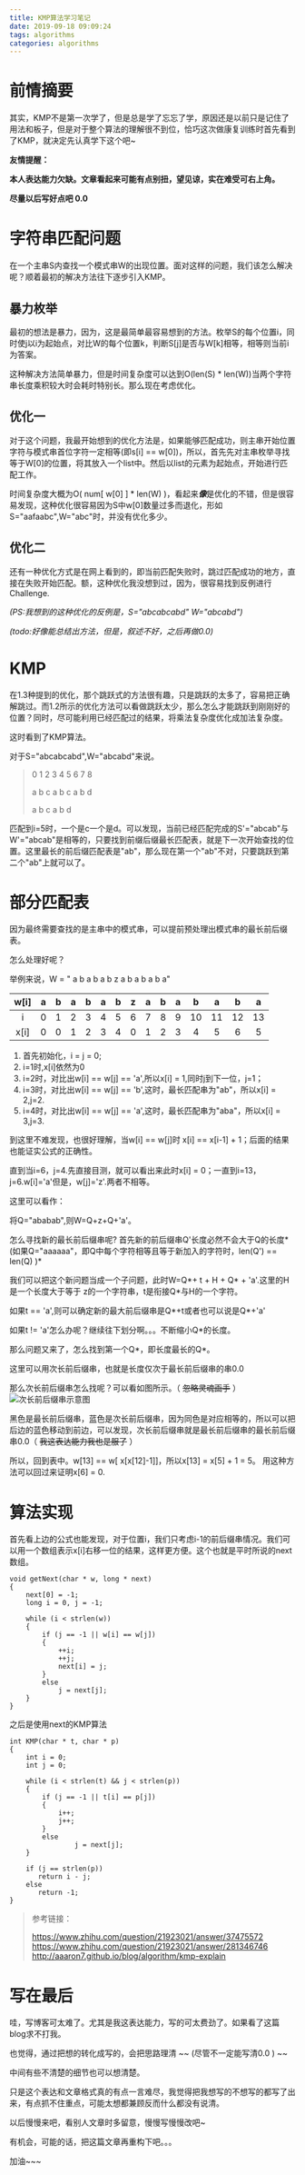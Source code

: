 ```yaml
---
title: KMP算法学习笔记
date: 2019-09-18 09:09:24
tags: algorithms	
categories: algorithms
---
```

# 前情摘要 #

其实，KMP不是第一次学了，但是总是学了忘忘了学，原因还是以前只是记住了用法和板子，但是对于整个算法的理解很不到位，恰巧这次做康复训练时首先看到了KMP，就决定先认真学下这个吧~ 

**友情提醒：**

**本人表达能力欠缺。文章看起来可能有点别扭，望见谅，实在难受可右上角。**

**尽量以后写好点吧 0.0**

# 字符串匹配问题 #

在一个主串S内查找一个模式串W的出现位置。面对这样的问题，我们该怎么解决呢？顺着最初的解决方法往下逐步引入KMP。
##  暴力枚举 ##
最初的想法是暴力，因为，这是最简单最容易想到的方法。枚举S的每个位置i，同时使j以i为起始点，对比W的每个位置k，判断S[j]是否与W[k]相等，相等则当前i为答案。

这种解决方法简单暴力，但是时间复杂度可以达到O(len(S) * len(W))当两个字符串长度乘积较大时会耗时特别长。那么现在考虑优化。

##  优化一 ##
对于这个问题，我最开始想到的优化方法是，如果能够匹配成功，则主串开始位置字符与模式串首位字符一定相等(即s[i] == w[0])，所以，首先先对主串枚举寻找等于W[0]的位置，将其放入一个list中。然后以list的元素为起始点，开始进行匹配工作。

时间复杂度大概为O( num[ w[0] ] * len(W) )，看起来***像***是优化的不错，但是很容易发现，这种优化很容易因为S中w[0]数量过多而退化，形如S="aafaabc",W="abc"时，并没有优化多少。

<!--more-->

##  优化二 ##

还有一种优化方式是在网上看到的，即当前匹配失败时，跳过匹配成功的地方，直接在失败开始匹配。额，这种优化我没想到过，因为，很容易找到反例进行Challenge.

*(PS:我想到的这种优化的反例是，S="abcabcabd" W="abcabd")*

*(todo:好像能总结出方法，但是，叙述不好，之后再做0.0)*

#  KMP #
在1.3种提到的优化，那个跳跃式的方法很有趣，只是跳跃的太多了，容易把正确解跳过。而1.2所示的优化方法可以看做跳跃太少，那么怎么才能跳跃到刚刚好的位置？同时，尽可能利用已经匹配过的结果，将乘法复杂度优化成加法复杂度。

这时看到了KMP算法。

对于S="abcabcabd",W="abcabd"来说。
> 0 1 2 3 4 5 6 7 8
> 
> a b c a b c a b d
> 
> a b c a b d


匹配到i=5时，一个是c一个是d。可以发现，当前已经匹配完成的S'="abcab"与W'="abcab"是相等的，只要找到前缀后缀最长匹配表，就是下一次开始查找的位置。这里最长的前后缀匹配表是"ab"，那么现在第一个"ab"不对，只要跳跃到第二个"ab"上就可以了。

# 部分匹配表 #
因为最终需要查找的是主串中的模式串，可以提前预处理出模式串的最长前后缀表。

怎么处理好呢？

举例来说，W = " a b a b a b z a b a b a b a"

w[i] | a | b | a | b | a | b | z | a | b | a | b  | a  | b  | a 
:-:|:-:|:-:|:-:|:-:|:-:|:-:|:-:|:-:|:-:|:-:|:-:|:-:|:-:|:-:
i    | 0 | 1 | 2 | 3 | 4 | 5 | 6 | 7 | 8 | 9 | 10 | 11 | 12 | 13 
x[i] | 0 | 0 | 1 | 2 | 3 | 4 | 0 | 1 | 2 | 3 | 4 | 5 | 6 | 5 



1. 首先初始化，i = j = 0; 
2. i=1时,x[i]依然为0
3. i=2时，对比出w[i] == w[j] == 'a',所以x[i] = 1,同时j到下一位，j=1；
4. i=3时，对比出w[i] == w[j] == 'b',这时，最长匹配串为"ab"，所以x[i] = 2,j=2.
5. i=4时，对比出w[i] == w[j] == 'a',这时，最长匹配串为"aba"，所以x[i] = 3,j=3.

到这里不难发现，也很好理解，当w[i] == w[j]时 x[i] == x[i-1] + 1；后面的结果也能证实公式的正确性。

直到当i=6，j=4.先直接目测，就可以看出来此时x[i] = 0；一直到i=13，j=6.w[i]='a'但是，w[j]='z'.两者不相等。

这里可以看作：

将Q="ababab",则W=Q+z+Q+'a'。

怎么寻找新的最长前后缀串呢?
首先新的前后缀串Q'长度必然不会大于Q的长度*(如果Q="aaaaaa"，即Q中每个字符相等且等于新加入的字符时，len(Q') == len(Q) )*

我们可以把这个新问题当成一个子问题，此时W=Q\*+ t + H + Q\* + 'a'.这里的H是一个长度大于等于
z的一个字符串，t是衔接Q\*与H的一个字符。

如果t == 'a',则可以确定新的最大前后缀串是Q\*+t或者也可以说是Q\*+'a'

如果t != 'a'怎么办呢？继续往下划分啊。。。不断缩小Q\*的长度。

那么问题又来了，怎么找到第一个Q\*，即长度最长的Q\*。

这里可以用次长前后缀串，也就是长度仅次于最长前后缀串的串0.0

那么次长前后缀串怎么找呢？可以看如图所示。（ ~~忽略灵魂画手~~ ）
![次长前后缀串示意图](https://i.loli.net/2019/09/18/768hTNZSy4vfCcX.jpg)

黑色是最长前后缀串，蓝色是次长前后缀串，因为同色是对应相等的，所以可以把后边的蓝色移动到前边，可以发现，次长前后缀串就是最长前后缀串的最长前后缀串0.0（ ~~我这表达能力我也是服了~~ ）

所以，回到表中。w[13] == w[ x[x[12]-1]]，所以x[13] = x[5] + 1 = 5。 
用这种方法可以回过来证明x[6] = 0.

# 算法实现 #

首先看上边的公式也能发现，对于位置i，我们只考虑i-1的前后缀串情况。我们可以用一个数组表示x[i]右移一位的结果，这样更方便。这个也就是平时所说的next数组。


    void getNext(char * w, long * next)
    {
    	next[0] = -1;
    	long i = 0, j = -1;
    
    	while (i < strlen(w))
    	{
    		if (j == -1 || w[i] == w[j])
    		{
    			++i;
    			++j;
    			next[i] = j;
    		}	
    		else
    			j = next[j];
    	}
    }

之后是使用next的KMP算法
	
	int KMP(char * t, char * p) 
	{
		int i = 0; 
		int j = 0;
	
		while (i < strlen(t) && j < strlen(p))
		{
			if (j == -1 || t[i] == p[j]) 
			{
				i++;
	           	j++;
			}
		 	else 
	           		j = next[j];
	    }
	
	    if (j == strlen(p))
	       return i - j;
	    else 
	       return -1;
	}





> 参考链接：
> 
> https://www.zhihu.com/question/21923021/answer/37475572
> https://www.zhihu.com/question/21923021/answer/281346746
> http://aaaron7.github.io/blog/algorithm/kmp-explain


# 写在最后 #
哇，写博客可太难了。尤其是我这表达能力，写的可太费劲了。如果看了这篇blog求不打我。

也觉得，通过把想的转化成写的，会把思路理清 ~~ (尽管不一定能写清0.0 ) ~~

中间有些不清楚的细节也可以想清楚。

只是这个表达和文章格式真的有点一言难尽，我觉得把我想写的不想写的都写了出来，有点抓不住重点，可能太想都兼顾反而什么都没有说清。

以后慢慢来吧，看别人文章时多留意，慢慢写慢慢改吧~ 

有机会，可能的话，把这篇文章再重构下吧。。。

加油~~~



 




